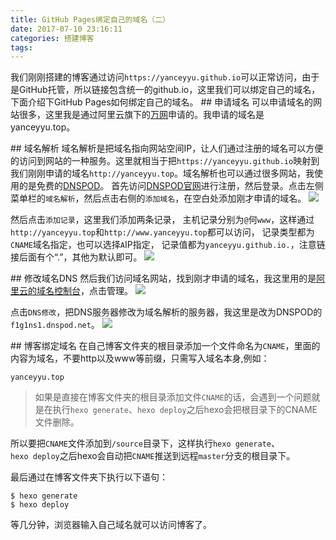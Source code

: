 ```yaml
---
title: GitHub Pages绑定自己的域名（二）
date: 2017-07-10 23:16:11
categories: 搭建博客
tags: 
---
```

我们刚刚搭建的博客通过访问`https://yanceyyu.github.io`可以正常访问，由于是GitHub托管，所以链接包含统一的github.io，这里我们可以绑定自己的域名，下面介绍下GitHub Pages如何绑定自己的域名。
## 申请域名
可以申请域名的网站很多，这里我是通过阿里云旗下的[万网](https://wanwang.aliyun.com/)申请的。我申请的域名是yanceyyu.top。

## 域名解析
域名解析是把域名指向网站空间IP，让人们通过注册的域名可以方便的访问到网站的一种服务。这里就相当于把`https://yanceyyu.github.io`映射到我们刚刚申请的域名`http://yanceyyu.top`。域名解析也可以通过很多网站，我使用的是免费的[DNSPOD](https://www.dnspod.cn/)。
首先访问[DNSPOD官网](https://www.dnspod.cn/)进行注册，然后登录。点击左侧菜单栏的`域名解析`，然后点击右侧的`添加域名`，在空白处添加刚才申请的域名。
![](/images/addon-domain/dnspod-resolve.jpg)
<!-- more -->
然后点击`添加记录`，这里我们添加两条记录，
主机记录分别为`@`何`www`，这样通过`http://yanceyyu.top`和`http://www.yanceyyu.top`都可以访问，
记录类型都为`CNAME`域名指定，也可以选择`A`IP指定，
记录值都为`yanceyyu.github.io.`，注意链接后面有个“.”，其他为默认即可。
![](/images/addon-domain/dnspod-add-record.jpg)

## 修改域名DNS
然后我们访问域名网站，找到刚才申请的域名，我这里用的是[阿里云的域名控制台](https://netcn.console.aliyun.com/core/domain/list)，点击管理。
![](/images/addon-domain/aliyun-domain-list.jpg)

点击`DNS修改`，把DNS服务器修改为域名解析的服务器，我这里是改为DNSPOD的`f1g1ns1.dnspod.net`。
![](/images/addon-domain/aliyun-dns.jpg)

## 博客绑定域名
在自己博客文件夹的根目录添加一个文件命名为`CNAME`，里面的内容为域名，不要http以及www等前缀，只需写入域名本身,例如：
```
yanceyyu.top
```
>如果是直接在博客文件夹的根目录添加文件`CNAME`的话，会遇到一个问题就是在执行`hexo generate`、`hexo deploy`之后hexo会把根目录下的CNAME文件删除。

所以要把`CNAME`文件添加到`/source`目录下，这样执行`hexo generate`、`hexo deploy`之后hexo会自动把`CNAME`推送到远程`master`分支的根目录下。

最后通过在博客文件夹下执行以下语句：
```
$ hexo generate
$ hexo deploy
```
等几分钟，浏览器输入自己域名就可以访问博客了。